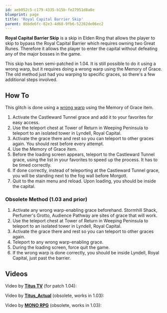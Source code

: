 ```yaml
---
id: aeb052c5-c179-4335-b15b-fe27951d8a8e
blueprint: page
title: 'Royal Capital Barrier Skip'
parent: 8bbde6fc-82e3-4d68-9fb6-52202de06ec2
---
```

**Royal Capital Barrier Skip** is a skip in Elden Ring that allows the player to skip to bypass the Royal Capital Barrier which requires owning two Great Runes. Therefore it allows the player to enter the capital without defeating any of the major bosses in the game.

This skip has been semi-patched in 1.04. It is still possible to do it using a wrong warp, but it requires doing a wrong warp using the Memory of Grace. The old method just had you warping to specific graces, so there's a few additional steps involved.

## How To

This glitch is done using a [wrong warp](/eldenring/wrong-warp) using the Memory of Grace item.

1. Activate the Castleward Tunnel grace and add it to your favorites for easy access.
2. Use the teleport chest at Tower of Return in Weeping Peninsula to teleport to an isolated tower in Lyndell, Royal Capital.
3. Activate the grace there and rest so you can teleport to other graces again. You should rest before every attempt.
4. Use the Memory of Grace item.
5. Before the loading screen appears, teleport to the Castleward Tunnel grace, using the list in your favorites to speed up the process. It has to be timed correctly.
6. If done correctly, instead of teleporting at the Castleward Tunnel grace, you will be standing next to the fog wall before Morgott.
7. Quit to the main menu and reload. Upon loading, you should be inside the capital.

### Obsolete Method (1.03 and prior)

1. Activate any wrong warp-enabling grace beforehand. Stormhill Shack, Perfumer's Grotto, Audience Pathway are sites of grace that will work.
2. Use the teleport chest at Tower of Return in Weeping Peninsula to teleport to an isolated tower in Lyndell, Royal Capital.
3. Activate the grace there and rest so you can teleport to other graces again.
4. Teleport to any wrong warp-enabling grace.
5. During the loading screen, force quit the game.
6. If the wrong warp is done correctly, you should be inside Lyndell, Royal Capital, just past the barrier.

## Videos

Video by **[Titus TV](//www.youtube.com/channel/UCeJaDMol2-hp0zO0l3bv15A/videos)** (for patch 1.04):

Video by **[Titus_Actual](//www.youtube.com/channel/UCeJaDMol2-hp0zO0l3bv15A/videos)** (obsolete, works in 1.03):

Video by **[MONO RPG](//www.youtube.com/c/MONOBLACKGAMING/videos)** (obsolete, works in 1.03):
